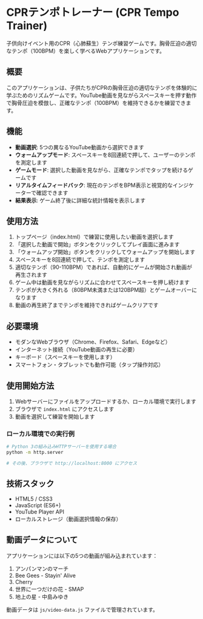 # CPRテンポトレーナー (CPR Tempo Trainer)

子供向けイベント用のCPR（心肺蘇生）テンポ練習ゲームです。胸骨圧迫の適切なテンポ（100BPM）を楽しく学べるWebアプリケーションです。

## 概要

このアプリケーションは、子供たちがCPRの胸骨圧迫の適切なテンポを体験的に学ぶためのリズムゲームです。YouTube動画を見ながらスペースキーを押す動作で胸骨圧迫を模倣し、正確なテンポ（100BPM）を維持できるかを練習できます。

## 機能

- **動画選択**: 5つの異なるYouTube動画から選択できます
- **ウォームアップモード**: スペースキーを8回連続で押して、ユーザーのテンポを測定します
- **ゲームモード**: 選択した動画を見ながら、正確なテンポでタップを続けるゲームです
- **リアルタイムフィードバック**: 現在のテンポをBPM表示と視覚的なインジケーターで確認できます
- **結果表示**: ゲーム終了後に詳細な統計情報を表示します

## 使用方法

1. トップページ（index.html）で練習に使用したい動画を選択します
2. 「選択した動画で開始」ボタンをクリックしてプレイ画面に進みます
3. 「ウォームアップ開始」ボタンをクリックしてウォームアップを開始します
4. スペースキーを8回連続で押して、テンポを測定します
5. 適切なテンポ（90-110BPM）であれば、自動的にゲームが開始され動画が再生されます
6. ゲーム中は動画を見ながらリズムに合わせてスペースキーを押し続けます
7. テンポが大きく外れる（80BPM未満または120BPM超）とゲームオーバーになります
8. 動画の再生終了までテンポを維持できればゲームクリアです

## 必要環境

- モダンなWebブラウザ（Chrome、Firefox、Safari、Edgeなど）
- インターネット接続（YouTube動画の再生に必要）
- キーボード（スペースキーを使用します）
- スマートフォン・タブレットでも動作可能（タップ操作対応）

## 使用開始方法

1. Webサーバーにファイルをアップロードするか、ローカル環境で実行します
2. ブラウザで `index.html` にアクセスします
3. 動画を選択して練習を開始します

### ローカル環境での実行例

```bash
# Python 3の組み込みHTTPサーバーを使用する場合
python -m http.server

# その後、ブラウザで http://localhost:8000 にアクセス
```

## 技術スタック

- HTML5 / CSS3
- JavaScript (ES6+)
- YouTube Player API
- ローカルストレージ（動画選択情報の保存）

## 動画データについて

アプリケーションには以下の5つの動画が組み込まれています：

1. アンパンマンのマーチ
2. Bee Gees - Stayin' Alive
3. Cherry
4. 世界に一つだけの花 - SMAP
5. 地上の星 - 中島みゆき

動画データは `js/video-data.js` ファイルで管理されています。
